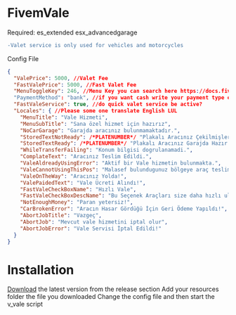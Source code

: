 # FivemVale
Required:
es_extended
esx_advancedgarage

```diff
-Valet service is only used for vehicles and motorcycles
```
Config File
```json
{
  "ValePrice": 5000, //Valet Fee
  "FastValePrice": 5000, //Fast Valet Fee
  "MenuToggleKey": 246, //Menu Key you can search here https://docs.fivem.net/docs/game-references/controls/
  "PaymentMethod": "bank", //if you want cash write your payment type example money, black_money
  "FastValeService": true, //do quick valet service be active?
  "Locales": { //Please some one translate English LUL
    "MenuTitle": "Vale Hizmeti",
    "MenuSubTitle": "Sana özel hizmet için hazırız",
    "NoCarGarage": "Garajda aracınız bulunmamaktadır.",
    "StoredTextNotReady": /*PLATENUMBER*/ "Plakalı Aracınız Çekilmişler Garajında!",
    "StoredTextReady": /*PLATENUMBER*/ "Plakalı Aracınız Garajda Hazır!",
    "WhileTransferFailing": "Konum bilgisi dogrulanamadi.",
    "ComplateText": "Aracınız Teslim Edildi.",
    "ValeAldreadyUsingError": "Aktif bir Vale hizmetin bulunmakta.",
    "ValeCannotUsingThisPos": "Malasef bulundugunuz bölgeye araç teslimat servisi yok.",
    "ValeOnTheWay": "Aracınız Yolda!",
    "ValePaidedText": "Vale Ücreti Alındı!",
    "FastValeCheckBoxName": "Hızlı Vale",
    "FastValeCheckBoxDescName": "Bu Seçenek Araçları size daha hızlı ulaştırır.",
    "NotEnoughMoney": "Paran yetersiz!",
    "CarBrokenError": "Aracın Hasar Gördüğü İçin Geri Ödeme Yapıldı!",
    "AbortJobTitle": "Vazgeç",
    "AbortJob": "Mevcut vale hizmetini iptal olur",
    "AbortJobError": "Vale Servisi İptal Edildi!"
  }
}

```


# Installation
[Download](https://github.com/vnoisy/FivemVale/releases) the latest version from the release section
Add your resources folder the file you downloaded
Change the config file
and then start the v_vale script
